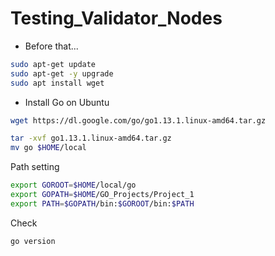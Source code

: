 # Testing_Validator_Nodes



- Before that...

```bash
sudo apt-get update
sudo apt-get -y upgrade
sudo apt install wget
```
- Install Go on Ubuntu

```bash
wget https://dl.google.com/go/go1.13.1.linux-amd64.tar.gz
```

```bash
tar -xvf go1.13.1.linux-amd64.tar.gz
mv go $HOME/local
```


Path setting
```bash
export GOROOT=$HOME/local/go
export GOPATH=$HOME/GO_Projects/Project_1
export PATH=$GOPATH/bin:$GOROOT/bin:$PATH

```


Check 
```bash
go version
```